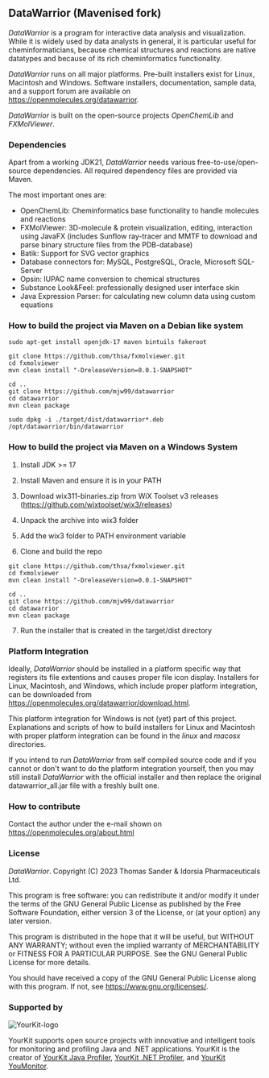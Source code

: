 ## DataWarrior (Mavenised fork)
*DataWarrior* is a program for interactive data analysis and visualization. While it is
widely used by data analysts in general, it is particular useful for cheminformaticians,
because chemical structures and reactions are native datatypes and because of its rich
cheminformatics functionality.

*DataWarrior* runs on all major platforms. Pre-built installers exist for Linux, Macintosh and Windows.
Software installers, documentation, sample data, and a support forum are available on
https://openmolecules.org/datawarrior.

*DataWarrior* is built on the open-source projects *OpenChemLib* and *FXMolViewer*. 

### Dependencies
Apart from a working JDK21, *DataWarrior* needs various free-to-use/open-source dependencies.
All required dependency files are provided via Maven.

The most important ones are:
* OpenChemLib: Cheminformatics base functionality to handle molecules and reactions
* FXMolViewer: 3D-molecule & protein visualization, editing, interaction using JavaFX
  (includes Sunflow ray-tracer and MMTF to download and parse binary structure files from the PDB-database)
* Batik: Support for SVG vector graphics
* Database connectors for: MySQL, PostgreSQL, Oracle, Microsoft SQL-Server
* Opsin: IUPAC name conversion to chemical structures
* Substance Look&Feel: professionally designed user interface skin
* Java Expression Parser: for calculating new column data using custom equations

### How to build the project via Maven on a Debian like system
```
sudo apt-get install openjdk-17 maven bintuils fakeroot

git clone https://github.com/thsa/fxmolviewer.git
cd fxmolviewer
mvn clean install "-DreleaseVersion=0.0.1-SNAPSHOT"

cd ..
git clone https://github.com/mjw99/datawarrior
cd datawarrior
mvn clean package

sudo dpkg -i ./target/dist/datawarrior*.deb
/opt/datawarrior/bin/datawarrior
```
### How to build the project via Maven on a Windows System
1) Install JDK >= 17 
2) Install Maven and ensure it is in your PATH
3) Download wix311-binaries.zip from WiX Toolset v3 releases  
(https://github.com/wixtoolset/wix3/releases) 
4) Unpack the archive into wix3 folder 
5) Add the wix3 folder to PATH environment variable

6) Clone and build the repo
```
git clone https://github.com/thsa/fxmolviewer.git
cd fxmolviewer
mvn clean install "-DreleaseVersion=0.0.1-SNAPSHOT"

cd ..
git clone https://github.com/mjw99/datawarrior
cd datawarrior
mvn clean package
```
7) Run the installer that is created in the target/dist directory


### Platform Integration
Ideally, *DataWarrior* should be installed in a platform specific way that registers its file
extentions and causes proper file icon display. Installers for Linux, Macintosh, and Windows,
which include proper platform integration, can be downloaded from
https://openmolecules.org/datawarrior/download.html.

This platform integration for Windows is not (yet) part of this project. Explanations and
scripts of how to build installers for Linux and Macintosh with proper platform integration
can be found in the *linux* and *macosx* directories.

If you intend to run *DataWarrior* from self compiled source code and if you cannot or don't
want to do the platform integration yourself, then you may still install *DataWarrior* with the
official installer and then replace the original datawarrior_all.jar file with a freshly
built one.

### How to contribute
Contact the author under the e-mail shown on https://openmolecules.org/about.html


### License
*DataWarrior*. Copyright (C) 2023 Thomas Sander & Idorsia Pharmaceuticals Ltd.

This program is free software: you can redistribute it and/or modify
it under the terms of the GNU General Public License as published by
the Free Software Foundation, either version 3 of the License, or
(at your option) any later version.

This program is distributed in the hope that it will be useful,
but WITHOUT ANY WARRANTY; without even the implied warranty of
MERCHANTABILITY or FITNESS FOR A PARTICULAR PURPOSE.  See the
GNU General Public License for more details.

You should have received a copy of the GNU General Public License
along with this program.  If not, see <https://www.gnu.org/licenses/>.


### Supported by

![YourKit-logo](https://www.yourkit.com/images/yklogo.png)

YourKit supports open source projects with innovative and intelligent tools 
for monitoring and profiling Java and .NET applications.
YourKit is the creator of [YourKit Java Profiler](https://www.yourkit.com/java/profiler/),
[YourKit .NET Profiler](https://www.yourkit.com/dotnet-profiler/),
and [YourKit YouMonitor](https://www.yourkit.com/youmonitor/).
